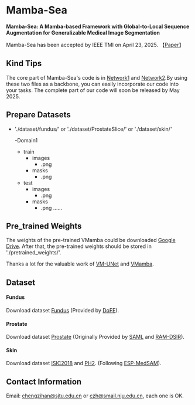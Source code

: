 # Mamba-Sea
**Mamba-Sea: A Mamba-based Framework with Global-to-Local Sequence Augmentation for Generalizable Medical Image Segmentation**

Mamba-Sea has been accepted by IEEE TMI on April 23, 2025.
【[Paper](https://doi.org/10.1109/TMI.2025.3564765)】

## Kind Tips
The core part of Mamba-Sea's code is in [Network1](https://github.com/orange-czh/Mamba-Sea/blob/main/model/vmunet.py) and [Network2](https://github.com/orange-czh/Mamba-Sea/blob/main/model/vmamba.py).By using these two files as a backbone, you can easily incorporate our code into your tasks. The complete part of our code will soon be released by May 2025.

## Prepare Datasets
- './dataset/fundus/' or './dataset/ProstateSlice/' or './dataset/skin/'

   -Domain1
    - train
      - images
        - .png
      - masks
        - .png
    - test
      - images
        - .png
      - masks
        - .png
  ......    


## Pre_trained Weights

The weights of the pre-trained VMamba could be downloaded [Google Drive](https://drive.google.com/file/d/16R-zLOYFSKE6mFdHaiPAjc2QwyBHy5SL/view?usp=drive_link). After that, the pre-trained weights should be stored in './pretrained_weights/'.

Thanks a lot for the valuable work of [VM-UNet](https://github.com/JCruan519/VM-UNet) and [VMamba](https://github.com/MzeroMiko/VMamba).

## Dataset
#### Fundus
Download dataset [Fundus](https://drive.google.com/file/d/1p33nsWQaiZMAgsruDoJLyatoq5XAH-TH/view) (Provided by [DoFE](https://github.com/emma-sjwang/Dofe)).
#### Prostate
Download dataset [Prostate](https://drive.google.com/file/d/1sx2FpNySQNjU6_zBa4DPnb9RAmesN0P6/view?usp=sharing) (Originally Provided by [SAML](https://liuquande.github.io/SAML/) and [RAM-DSIR](https://github.com/zzzqzhou/RAM-DSIR)).
#### Skin
Download dataset [ISIC2018](https://challenge.isic-archive.com/data/#2018) and [PH2](https://www.fc.up.pt/addi/ph2%20database.html). (Following [ESP-MedSAM](https://github.com/xq141839/ESP-MedSAM)).

## Contact Information
Email: chengzihan@sjtu.edu.cn or czh@smail.nju.edu.cn, each one is OK.

